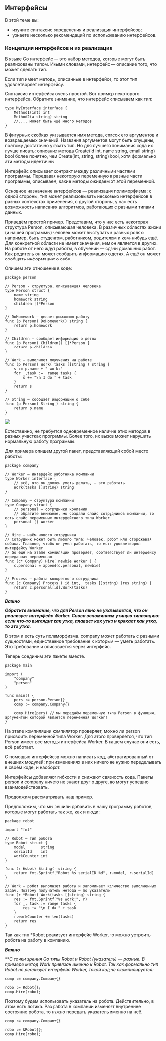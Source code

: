 ## Интерфейсы


В этой теме вы:

* изучите синтаксис определения и реализации интерфейсов;
* узнаете несколько рекомендаций по использованию интерфейсов.


### Концепция интерфейсов и их реализация

В языке Go интерфейс — это набор методов, которые могут быть реализованы типом. Иными словами, интерфейс — описание того, что может сделать тип. 

Если тип имеет методы, описанные в интерфейсе, то этот тип удовлетворяет интерфейсу.

Синтаксис интерфейса очень простой. Вот пример некоторого интерфейса. Обратите внимание, что интерфейс описываем как тип:

```
type MyInterface interface {
    Method1(int) int
    Method2(a string) string 
    //.... может быть ещё много методов
}
```

В фигурных скобках указывается имя метода, список его аргументов и возвращаемых значений. Названия аргументов могут быть опущены, поэтому достаточно указать тип. Но для лучшего понимания кода их лучше писать: описание метода Create(id int, name string, email string) bool более понятно, чем Create(int, string, string) bool, хотя формально эти методы идентичны.

Интерфейс описывает контракт между различными частями программы. Передавая некоторую переменную в разные части программы, описываем, какие методы ожидаем от этой переменной.

Основное назначение интерфейсов — реализация полиморфизма: с одной стороны, тип может реализовывать несколько интерфейсов в разных контекстах применения, с другой стороны, у нас есть возможность написания алгоритмов, работающих с разными типами данных.

Приведём простой пример. Представим, что у нас есть некоторая структура Person, описывающая человека. В различных областях жизни (и нашей программы) человек может выступать в разных ролях: например, быть студентом, работником, родителем и кем-нибудь ещё. Для конкретной области не имеет значения, кем он является в других. На работе от него ждут работы, в обучении — сдачи домашних работ. Как родитель он может сообщить информацию о детях. А ещё он может сообщать информацию о себе.

Опишем эти отношения в коде:
```
package person

// Person - структура, описывающая человека
type Person struct {
    name string
    homework string
    children []*Person
}

// DoHomework — делает домашнюю работу 
func (p Person) DoHomework() string {
    return p.homework
}

// Children — сообщает информацию о детях
func (p Person) Children() []*Person {
    return p.children
}
 
// Work — выполняет поручения на работе
func (p Person) Work( tasks []string ) string {
    s := p.name + " work:"
    for _,task :=  range tasks {
        s += "\n I do " + task    
    }   
    return s
}

// String — сообщает информацию о себе
func (p Person) String() string {
    return p.name
} 
```

<img src="https://pictures.s3.yandex.net/resources/173821653-602f9dc2-3c5c-42ac-a5e5-c09b9b7cbc1b_1655409675.png">

Естественно, не требуется одновременное наличие этих методов в разных участках программы. Более того, их вызов может нарушить нормальную работу программы.

Для примера опишем другой пакет, представляющий собой место работы:
```
package company

// Worker — интерфейс работника компании 
type Worker interface {
    // всё, что он должен уметь делать, — это работать
    Work(tasks []string) string
}

// Company — структура компании 
type Company struct {
    // personal — сотрудники компании
    // обратите внимание, мы создали слайс сотрудников компании, то есть слайс переменных интерфейсного типа Worker
    personal [] Worker
}

// Hire — наём нового сотрудника
// Сотрудник может быть любого типа: человек, робот или сторожевая собака. Главное, чтобы он умел работать, то есть удовлетворял интерфейсу Worker
// Go ещё на этапе компиляции проверяет, соответствует ли интерфейсу переданная переменная
func (с* Company) Hire( newbie Worker ) {
    с.personal = append(с.personal, newbie) 
}

// Process — работа конкретного сотрудника 
func (с Company) Process ( id int,  tasks []string) (res string) {
    return c.personal[id].Work(tasks)
}
```

***Важно***

***Обратите внимание, что для Person явно не указывается, что он реализует интерфейс Worker. Снова вспоминаем утиную типизацию: если что-то выглядит как утка, плавает как утка и крякает как утка, то это утка.***

В этом и есть суть полиморфизма. company может работать с разными сущностями, единственное требование к которым — уметь работать. Это требование и описывается через интерфейс. 

Теперь соединим эти пакеты вместе.
```
package main

import (
    "company"
    "person"
)

func main() {
    pers := person.Person{}
    comp := company.Company{}
    
    comp.Hire(pers) // мы передаём переменную типа Person в функцию, аргументом которой является переменная Worker! 
}
```

На этапе компиляции компилятор проверяет, можно ли person присвоить переменной типа Worker. Для этого проверяется, что тип Person имеет все методы интерфейса Worker. В нашем случае они есть, всё работает. 

C помощью интерфейсов можно написать код, абстрагированный от внешних модулей: при изменениях в них ничего не нужно переделывать в своём коде, и наоборот. 

Интерфейсы добавляют гибкости и снижают связность кода. Пакеты person и company ничего не знают друг о друге, но могут успешно взаимодействовать. 

Продолжим рассматривать наш пример.

Предположим, что мы решили добавить в нашу программу роботов, которые могут работать так же, как и люди:
```
package robot

import "fmt"

// Robot — тип робота
type Robot struct {
    model       string
    serialId    int
    workCounter int
}

func (r Robot) String() string {
    return fmt.Sprintf("Robot %s serialID %d", r.model, r.serialId)
}

// Work — робот выполняет работы и запоминает количество выполненных задач. Поэтому получатель метода — по указателю
func (r *Robot) Work(tasks []string) string {
    res := fmt.Sprintf("%s work:", r)
    for _, task := range tasks {
        res += "\n I do " + task
    }
    r.workCounter += len(tasks)
    return res
}
```

Так как тип *Robot реализует интерфейс Worker, то можно устроить робота на работу в компанию.

***Важно***

***С точки зрения Go типы Robot и *Robot (указатель) — разные. В примере метод Work привязан именно к *Robot. Так как формально тип Robot не реализует интерфейс Worker, такой код не скомпилируется:***

```
comp := company.Company{}

robo := Robot{};
comp.Hire(robo); 
```

Поэтому будем использовать указатель на робота. Действительно, в этом есть логика. Раз работа в компании изменяет внутреннее состояние робота, то нужно передать указатель именно на неё.
```
comp := company.Company{}

robo := &Robot{};
comp.Hire(robo); 
```

